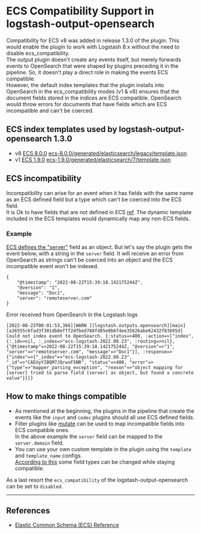 # ECS Compatibility Support in logstash-output-opensearch
Compatibility for ECS v8 was added in release 1.3.0 of the plugin. This would enable the plugin to work with Logstash 8.x without the need to disable ecs_compatibility.  
The output plugin doesn't create any events itself, but merely forwards events to OpenSearch that were shaped by plugins preceding it in the pipeline. So, it doesn't play a direct role in making the events ECS compatible.  
However, the default index templates that the plugin installs into OpenSearch in the ecs_compatibility modes (v1 & v8) ensures that the document fields stored in the indices are ECS compatible. OpenSearch would throw errors for documents that have fields which are ECS incompatible and can't be coerced. 

## ECS index templates used by logstash-output-opensearch 1.3.0
* v8 [ECS 8.0.0](https://github.com/elastic/ecs/releases/tag/v8.0.0) [ecs-8.0.0/generated/elasticsearch/legacy/template.json](https://raw.githubusercontent.com/elastic/ecs/v8.0.0/generated/elasticsearch/legacy/template.json)
* v1 [ECS 1.9.0](https://github.com/elastic/ecs/releases/tag/v1.9.0) [ecs-1.9.0/generated/elasticsearch/7/template.json](https://raw.githubusercontent.com/elastic/ecs/v1.9.0/generated/elasticsearch/7/template.json)
  
## ECS incompatibility
Incompatibility can arise for an event when it has fields with the same name as an ECS defined field but a type which can't be coerced into the ECS field.  
It is Ok to have fields that are not defined in ECS [ref](https://www.elastic.co/guide/en/ecs/current/ecs-faq.html#addl-fields).
The dynamic template included in the ECS templates would dynamically map any non-ECS fields. 

### Example 
[ECS defines the "server"](https://www.elastic.co/guide/en/ecs/current/ecs-server.html) field as an object. But let's say the plugin gets the event below, with a string in the `server` field. It will receive an error from OpenSearch as strings can't be coerced into an object and the ECS incompatible event won't be indexed.
```
{
	"@timestamp": "2022-08-22T15:39:18.142175244Z",
	"@version": "1",
	"message": "Doc1",
	"server": "remoteserver.com"
}
```

Error received from OpenSearch in the Logstash logs
```
[2022-08-23T00:01:53,366][WARN ][logstash.outputs.opensearch][main][a36555c6fad3f301db8efff2dfbed768fd85e0b6f4ee35626abe62432f83b95d] Could not index event to OpenSearch. {:status=>400, :action=>["index", {:_id=>nil, :_index=>"ecs-logstash-2022.08.23", :routing=>nil}, {"@timestamp"=>2022-08-22T15:39:18.142175244Z, "@version"=>"1", "server"=>"remoteserver.com", "message"=>"Doc1"}], :response=>{"index"=>{"_index"=>"ecs-logstash-2022.08.23", "_id"=>"CAEUyYIBQM7JQrwxF5NR", "status"=>400, "error"=>{"type"=>"mapper_parsing_exception", "reason"=>"object mapping for [server] tried to parse field [server] as object, but found a concrete value"}}}}
```
## How to make things compatible
* As mentioned at the beginning, the plugins in the pipeline that create the events like the `input` and `codec` plugins should all use ECS defined fields. 
* Filter plugins like [mutate](https://github.com/logstash-plugins/logstash-filter-mutate/blob/main/docs/index.asciidoc) can be used to map incompatible fields into ECS compatible ones.  
In the above example the `server` field can be mapped to the `server.domain` field.  
* You can use your own custom template in the plugin using the `template` and `template_name` configs.  
 [According to this](https://www.elastic.co/guide/en/ecs/current/ecs-faq.html#type-interop) some field types can be changed while staying compatible.

As a last resort the `ecs_compatibility` of the logstash-output-opensearch can be set to `disabled`.
     

_______________
## References
* [Elastic Common Schema (ECS) Reference](https://www.elastic.co/guide/en/ecs/current/index.html)
